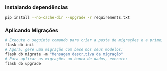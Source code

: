 ### Instalando dependências
```bash
pip install --no-cache-dir --upgrade -r requirements.txt
```
### Aplicando Migrações
```python
# Execute o seguinte comando para criar a pasta de migrações e a primeira migração:
flask db init
# Agora, gere uma migração com base nos seus modelos:
flask db migrate -m "Mensagem descritiva da migração"
# Para aplicar as migrações ao banco de dados, execute:
flask db upgrade

```